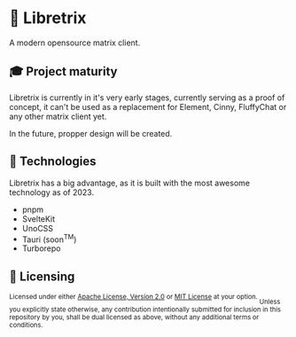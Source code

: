 # 💬 Libretrix
A modern opensource matrix client.

## 🎓 Project maturity
Libretrix is currently in it's very early stages, currently serving as a proof of concept, it can't be used as a replacement for Element, Cinny, FluffyChat or any other matrix client yet.

In the future, propper design will be created.

## 🔧 Technologies
Libretrix has a big advantage, as it is built with the most awesome technology as of 2023.
- pnpm
- SvelteKit
- UnoCSS
- Tauri (soon<sup>TM</sup>)
- Turborepo

## 📜 Licensing
<sup>
Licensed under either <a href="./LICENSE-APACHE">Apache License, Version 2.0</a> or <a href="./LICENSE-MIT">MIT License</a> at your option.
</sup>

<sub>
Unless you explicitly state otherwise, any contribution intentionally submitted for inclusion in this repository by you, shall be dual licensed as above, without any additional terms or conditions. 
</sub>
